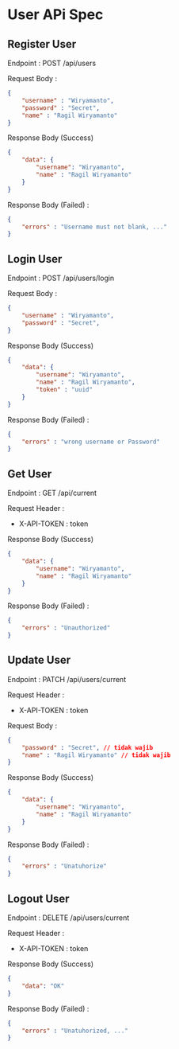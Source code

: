 # User APi Spec

## Register User

Endpoint : POST /api/users

Request Body : 

```json
{
    "username" : "Wiryamanto",
    "password" : "Secret",
    "name" : "Ragil Wiryamanto"
}
```

Response Body (Success)

```json
{
    "data": {
        "username": "Wiryamanto",
        "name" : "Ragil Wiryamanto"
    }
}
```

Response Body (Failed) : 

```json
{
    "errors" : "Username must not blank, ..."
}
```

## Login User

Endpoint : POST /api/users/login

Request Body : 

```json
{
    "username" : "Wiryamanto",
    "password" : "Secret",
}
```

Response Body (Success)

```json
{
    "data": {
        "username": "Wiryamanto",
        "name" : "Ragil Wiryamanto",
        "token" : "uuid"
    } 
}
```

Response Body (Failed) : 

```json
{
    "errors" : "wrong username or Password"
}
```

## Get User

Endpoint : GET /api/current

Request Header : 
- X-API-TOKEN : token

Response Body (Success)

```json
{
    "data": {
        "username": "Wiryamanto",
        "name" : "Ragil Wiryamanto"
    }
}
```

Response Body (Failed) : 

```json
{
    "errors" : "Unauthorized"
}
```

## Update User

Endpoint : PATCH /api/users/current

Request Header : 
- X-API-TOKEN : token

Request Body : 

```json
{
    "password" : "Secret", // tidak wajib
    "name" : "Ragil Wiryamanto" // tidak wajib
}
```

Response Body (Success)

```json
{
    "data": {
        "username": "Wiryamanto",
        "name" : "Ragil Wiryamanto"
    }
}
```

Response Body (Failed) : 

```json
{
    "errors" : "Unatuhorize"
}
```

## Logout User

Endpoint : DELETE /api/users/current

Request Header : 
- X-API-TOKEN : token


Response Body (Success)

```json
{
    "data": "OK"
}
```

Response Body (Failed) : 

```json
{
    "errors" : "Unatuhorized, ..."
}
```